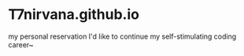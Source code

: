 # T7nirvana.github.io
my personal reservation
I'd like to continue my self-stimulating coding career~
